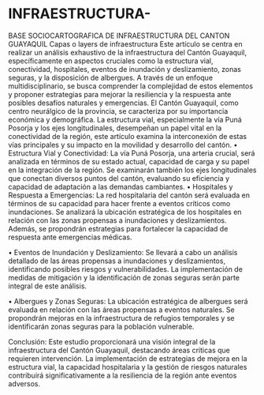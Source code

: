 # INFRAESTRUCTURA-
BASE SOCIOCARTOGRAFICA DE INFRAESTRUCTURA DEL CANTON GUAYAQUIL
Capas o layers de infraestructura
Este artículo se centra en realizar un análisis exhaustivo de la infraestructura del Cantón Guayaquil, específicamente en aspectos cruciales como la estructura vial, conectividad, hospitales, eventos de inundación y deslizamiento, zonas seguras, y la disposición de albergues.
A través de un enfoque multidisciplinario, se busca comprender la complejidad de estos elementos y proponer estrategias para mejorar la resiliencia y la respuesta ante posibles desafíos naturales y emergencias.
El Cantón Guayaquil, como centro neurálgico de la provincia, se caracteriza por su importancia económica y demográfica. La estructura vial, especialmente la vía Puná Posorja y los ejes longitudinales, desempeñan un papel vital en la conectividad de la región, este artículo examina la interconexión de estas vías principales y su impacto en la movilidad y desarrollo del cantón.
•	Estructura Vial y Conectividad: La vía Puná Posorja, una arteria crucial, será analizada en términos de su estado actual, capacidad de carga y su papel en la integración de la región. Se examinarán también los ejes longitudinales que conectan diversos puntos del cantón, evaluando su eficiencia y capacidad de adaptación a las demandas cambiantes.
•	 Hospitales y Respuesta a Emergencias: La red hospitalaria del cantón será evaluada en términos de su capacidad para hacer frente a eventos críticos como inundaciones. Se analizará la ubicación estratégica de los hospitales en relación con las zonas propensas a inundaciones y deslizamientos. Además, se propondrán estrategias para fortalecer la capacidad de respuesta ante emergencias médicas.
 
• Eventos de Inundación y Deslizamiento: Se llevará a cabo un análisis detallado de las áreas propensas a inundaciones y deslizamientos, identificando posibles riesgos y vulnerabilidades. La implementación de medidas de mitigación y la identificación de zonas seguras serán parte integral de este análisis.
 
•	Albergues y Zonas Seguras: La ubicación estratégica de albergues será evaluada en relación con las áreas propensas a eventos naturales. Se propondrán mejoras en la infraestructura de refugios temporales y se identificarán zonas seguras para la población vulnerable.
 
Conclusión: Este estudio proporcionará una visión integral de la infraestructura del Cantón Guayaquil, destacando áreas críticas que requieren intervención. La implementación de estrategias de mejora en la estructura vial, la capacidad hospitalaria y la gestión de riesgos naturales contribuirá significativamente a la resiliencia de la región ante eventos adversos.

